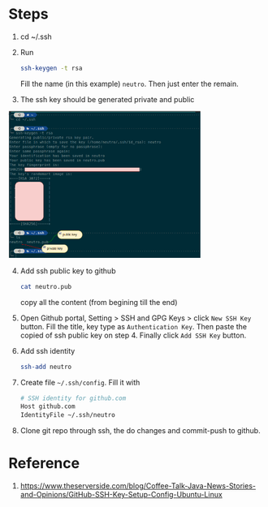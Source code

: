 
# Steps
1. cd ~/.ssh
2. Run 
    ```bash
    ssh-keygen -t rsa
    ```

    Fill the name (in this example) <code>neutro</code>. Then just enter the remain.

3. The ssh key should be generated private and public

<img src="images/01-generate-ssh-key.png" alt="" width="75%"/>

4. Add ssh public key to github
    ``` bash
    cat neutro.pub
    ```

    copy all the content (from begining till the end)

5. Open Github portal, Setting > SSH and GPG Keys > click <code>New SSH Key</code> button. Fill the title, key type as <code>Authentication Key</code>. Then paste the copied of ssh public key on step 4. Finally click <code>Add SSH Key</code> button.

6. Add ssh identity
    ``` bash
    ssh-add neutro
    ```

7. Create file <code>~/.ssh/config</code>. Fill it with
    ``` bash
    # SSH identity for github.com
    Host github.com
    IdentityFile ~/.ssh/neutro
    ```

8. Clone git repo through ssh, the do changes and commit-push to github.

# Reference
1. https://www.theserverside.com/blog/Coffee-Talk-Java-News-Stories-and-Opinions/GitHub-SSH-Key-Setup-Config-Ubuntu-Linux

